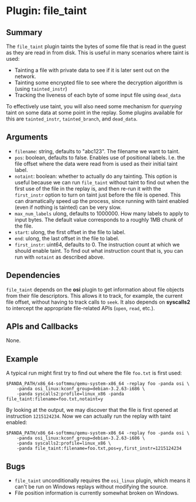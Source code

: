 Plugin: file_taint
===========

Summary
-------

The `file_taint` plugin taints the bytes of some file that is read in the guest as they are read in from disk. This is useful in many scenarios where taint is used:

* Tainting a file with private data to see if it is later sent out on the network.
* Tainting some encrypted file to see where the decryption algorithm is (using `tainted_instr`)
* Tracking the liveness of each byte of some input file using `dead_data`

To effectively use taint, you will also need some mechanism for *querying* taint on some data at some point in the replay. Some plugins available for this are `tainted_instr`, `tainted_branch`, and `dead_data`.

Arguments
---------

* `filename`: string, defaults to "abc123". The filename we want to taint.
* `pos`: boolean, defaults to false. Enables use of positional labels. I.e. the file offset where the data were read from is used as their initial taint label.
* `notaint`: boolean: whether to actually do any tainting. This option is useful because we can run `file_taint` without taint to find out when the first use of the file in the replay is, and then re-run it with the `first_instr` option to turn on taint just before the file is opened. This can dramatically speed up the process, since running with taint enabled (even if nothing is tainted) can be very slow.
* `max_num_labels` ulong, defaults to 1000000. How many labels to apply to input bytes. The default value corresponds to a roughly 1MB chunk of the file.
* `start`: ulong, the first offset in the file to label.
* `end`: ulong, the last offset in the file to label.
* `first_instr`: uint64, defaults to 0. The instruction count at which we should enable taint. To find out what instruction count that is, you can run with `notaint` as described above.

Dependencies
------------

`file_taint` depends on the **osi** plugin to get information about file objects from their file descriptors. This allows it to track, for example, the current file offset, without having to track calls to `seek`. It also depends on **syscalls2** to intercept the appropriate file-related APIs (`open`, `read`, etc.).

APIs and Callbacks
------------------

None.

Example
-------

A typical run might first try to find out where the file `foo.txt` is first used:

    $PANDA_PATH/x86_64-softmmu/qemu-system-x86_64 -replay foo -panda osi \
        -panda osi_linux:kconf_group=debian-3.2.63-i686 \
        -panda syscalls2:profile=linux_x86 -panda file_taint:filename=foo.txt,notaint=y

By looking at the output, we may discover that the file is first opened at instruction `1215124234`. Now we can actually run the replay with taint enabled:

    $PANDA_PATH/x86_64-softmmu/qemu-system-x86_64 -replay foo -panda osi \
        -panda osi_linux:kconf_group=debian-3.2.63-i686 \
        -panda syscalls2:profile=linux_x86 \
        -panda file_taint:filename=foo.txt,pos=y,first_instr=1215124234

Bugs
----

* `file_taint` unconditionally requires the `osi_linux` plugin, which means it can't be run on Windows replays without modifying the source.
* File position information is currently somewhat broken on Windows.
